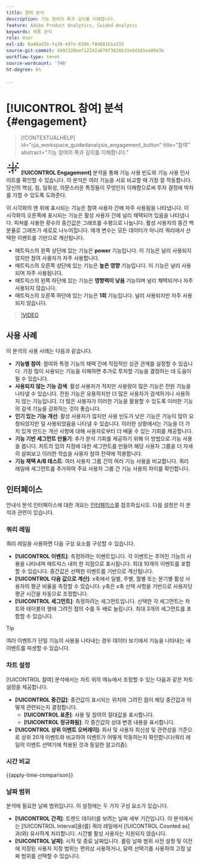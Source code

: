 ```yaml
---
title: 참여 분석
description: 기능 참여의 폭과 깊이를 이해합니다.
feature: Adobe Product Analytics, Guided Analysis
keywords: 제품 분석
role: User
exl-id: 8a48ad3b-fa30-497e-8306-f8d881b1a335
source-git-commit: d492220eaf12242a870f3826b31edd3d1ea99a3b
workflow-type: tm+mt
source-wordcount: '748'
ht-degree: 6%

---
```


# [!UICONTROL 참여] 분석 {#engagement}

<!-- markdownlint-disable MD034 -->

>[!CONTEXTUALHELP]
>id="cja_workspace_guidedanalysis_engagement_button"
>title="참여"
>abstract="기능 참여의 폭과 깊이를 이해합니다."

<!-- markdownlint-enable MD034 -->


![EngagementGraph](/help/assets/icons/EngagementGraph.svg) **[!UICONTROL Engagement]** 분석을 통해 기능 사용 빈도와 기능 사용 인사이트를 확인할 수 있습니다. 이 분석은 여러 기능을 서로 비교할 때 가장 잘 작동합니다. 당신의 핵심, 힘, 일회성, 의문스러운 특징들이 무엇인지 이해함으로써 투자 결정에 박차를 가할 수 있도록 도와준다.

이 시각화의 맨 위에 표시되는 기능은 참여 사용자 간에 자주 사용됨을 나타냅니다. 이 시각화의 오른쪽에 표시되는 기능은 활성 사용자 간에 널리 채택되어 있음을 나타냅니다. 피쳐를 사용한 횟수의 중간값은 그래프를 수평으로 나눕니다. 활성 사용자의 중간 백분율로 그래프가 세로로 나누어집니다. 매개 변수는 모든 데이터가 아니라 쿼리에서 선택한 이벤트를 기반으로 계산됩니다.

* 매트릭스의 왼쪽 상단에 있는 기능은 **power** 기능입니다. 이 기능은 널리 사용되지 않지만 참여 사용자가 자주 사용합니다.
* 매트릭스의 오른쪽 상단에 있는 기능은 **높은 영향** 기능입니다. 이 기능은 널리 사용되며 자주 사용됩니다.
* 매트릭스의 왼쪽 하단에 있는 기능은 **영향력이 낮음** 기능이며 널리 채택되거나 자주 사용되지 않습니다.
* 매트릭스의 오른쪽 하단에 있는 기능은 **1회** 기능입니다. 널리 사용되지만 자주 사용되지 않습니다.

>[!VIDEO](https://video.tv.adobe.com/v/3429489/&learn=on)


## 사용 사례

이 분석의 사용 사례는 다음과 같습니다.

* **기능별 참여**: 참여와 특정 기능의 채택 간에 직접적인 상관 관계를 설정할 수 있습니다. 가장 많이 사용되는 기능을 이해하면 추가로 투자할 기능을 결정하는 데 도움이 될 수 있습니다.
* **사용되지 않는 기능 검색**: 활성 사용자가 적지만 사용량이 많은 기능은 전원 기능을 나타낼 수 있습니다. 전원 기능은 유용하지만 더 많은 사용자가 검색하거나 사용하지 않는 기능입니다. 더 많은 사용자가 이러한 기능을 활용할 수 있도록 이러한 기능의 검색 기능을 강화하는 것이 좋습니다.
* **인기 있는 기능 개선**: 활성 사용자가 많지만 사용 빈도가 낮은 기능은 기능이 많이 요청되었지만 덜 사용되었음을 나타낼 수 있습니다. 이러한 상황에서는 기능을 더 가치 있게 만드는 개선 사항에 대해 사용자로부터 더 배울 수 있는 기회를 제공합니다.
* **기능 기반 세그먼트 만들기**: 추가 분석 기회를 제공하기 위해 이 방법으로 기능 사용을 봅니다. 차트의 임의 지점에 대한 세그먼트를 만들어 해당 사용자 그룹을 더 자세히 살펴보고 이러한 학습을 사용자 참여 전략에 적용합니다.
* **기능 채택 A/B 테스트**: 여러 사용자 그룹 간의 여러 기능 사용을 비교합니다. 쿼리 레일에 세그먼트를 추가하여 주요 사용자 그룹 간 기능 사용의 차이를 확인합니다.

## 인터페이스

안내식 분석 인터페이스에 대한 개요는 [인터페이스](../overview.md#interface)를 참조하십시오. 다음 설정은 이 분석과 관련이 있습니다.

### 쿼리 레일

쿼리 레일을 사용하면 다음 구성 요소를 구성할 수 있습니다.

* **[!UICONTROL 이벤트]**: 측정하려는 이벤트입니다. 각 이벤트는 주어진 기능의 사용을 나타내며 매트릭스 내의 한 지점으로 표시됩니다. 최대 10개의 이벤트를 포함할 수 있습니다. 중간값은 선택한 이벤트를 기반으로 계산됩니다.
* **[!UICONTROL 다음 값으로 계산]**: x축에서 일별, 주별, 월별 또는 분기별 활성 사용자의 평균 비율을 측정할 수 있습니다. y축은 x축 선택 사항을 기반으로 사용자당 평균 시간을 자동으로 조정합니다.
* **[!UICONTROL 세그먼트]**: 측정하려는 세그먼트입니다. 선택한 각 세그먼트는 차트와 테이블의 행에 그려진 점의 수를 두 배로 늘립니다. 최대 3개의 세그먼트를 포함할 수 있습니다.

>[!TIP]
>
>여러 이벤트가 단일 기능의 사용을 나타내는 경우 데이터 보기에서 기능을 나타내는 새 이벤트를 파생할 수 있습니다.

### 차트 설정

[!UICONTROL 참여] 분석에서는 차트 위의 메뉴에서 조정할 수 있는 다음과 같은 차트 설정을 제공합니다.

* **[!UICONTROL 중간값]**: 중간값이 표시되는 위치와 그려진 점이 해당 중간값과 어떻게 관련되는지 결정합니다.
   * **[!UICONTROL 표준]**: 사용 및 참여의 절대값을 표시합니다.
   * **[!UICONTROL 정규화됨]**: 각 중간값의 상대 변경 내용을 표시합니다.
* **[!UICONTROL 상위 이벤트 오버레이]**: 회사 및 사용자 최신성 및 관련성을 기준으로 상위 20개 이벤트와 비교하여 이벤트가 어떻게 작동하는지 확인합니다(쿼리 레일의 이벤트 선택기에 적용된 것과 동일한 알고리즘).

### 시간 비교

{{apply-time-comparison}}

### 날짜 범위

분석에 필요한 날짜 범위입니다. 이 설정에는 두 가지 구성 요소가 있습니다.

* **[!UICONTROL 간격]**: 트렌드 데이터를 보려는 날짜 세부 기간입니다. 이 분석에서는 [!UICONTROL Interval]을(를) 쿼리 레일에서 [!UICONTROL Counted as]과(와) 유사하게 처리합니다. 시간별 활성 사용자는 지원되지 않습니다.
* **[!UICONTROL 날짜]**: 시작 및 종료 날짜입니다. 롤링 날짜 범위 사전 설정 및 이전에 저장된 사용자 지정 범위는 편의상 사용하거나, 달력 선택기를 사용하여 고정 날짜 범위를 선택할 수 있습니다.

<!--
## Example

See below for an example of the analysis.

![Enagement compare](../assets/engagement-compare.png)
-->
